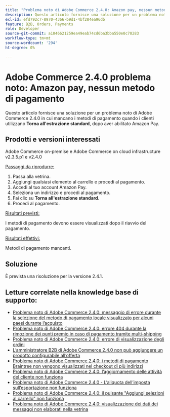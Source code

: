 ```yaml
---
title: "Problema noto di Adobe Commerce 2.4.0: Amazon pay, nessun metodo di pagamento"
description: Questo articolo fornisce una soluzione per un problema noto di Adobe Commerce 2.4.0 in cui mancano i metodi di pagamento quando i clienti utilizzano **Return to standard checkout**, dopo aver abilitato Amazon pay.
exl-id: efd792c7-8970-4366-b9d1-4bf284ea96db
feature: B2B, Orders, Payments
role: Developer
source-git-commit: a1046621259ea49eab74cd6ba3bba550e0c70283
workflow-type: tm+mt
source-wordcount: '294'
ht-degree: 0%

---
```


# Adobe Commerce 2.4.0 problema noto: Amazon pay, nessun metodo di pagamento

Questo articolo fornisce una soluzione per un problema noto di Adobe Commerce 2.4.0 in cui mancano i metodi di pagamento quando i clienti utilizzano **Torna all&#39;estrazione standard**, dopo aver abilitato Amazon Pay.

## Prodotti e versioni interessati

Adobe Commerce on-premise e Adobe Commerce on cloud infrastructure v2.3.5.p1 e v2.4.0

<u>Passaggi da riprodurre:</u>

1. Passa alla vetrina.
1. Aggiungi qualsiasi elemento al carrello e procedi al pagamento.
1. Accedi al tuo account Amazon Pay.
1. Seleziona un indirizzo e procedi al pagamento.
1. Fai clic su **Torna all&#39;estrazione standard**.
1. Procedi al pagamento.

<u>Risultati previsti:</u>

I metodi di pagamento devono essere visualizzati dopo il riavvio del pagamento.

<u>Risultati effettivi:</u>

Metodi di pagamento mancanti.

## Soluzione

È prevista una risoluzione per la versione 2.4.1.

## Letture correlate nella knowledge base di supporto:

* [Problema noto di Adobe Commerce 2.4.0: messaggio di errore durante la selezione del metodo di pagamento locale visualizzato per alcuni paesi durante l’acquisto](/help/troubleshooting/payments/magento-2-4-0-checkout-error-selecting-local-payments.md)
* [Problema noto di Adobe Commerce 2.4.0: errore 404 durante la rimozione dei punti premio in caso di pagamento tramite multi-shipping](/help/troubleshooting/storefront/magento-2-4-0-404-error-removing-rewards-points-on-multi-shipping-checkout.md)
* [Problema noto di Adobe Commerce 2.4.0: errore di visualizzazione degli ordini](/help/troubleshooting/storefront/magento-2-4-0-known-issue-orders-display-error.md)
* [L’amministratore B2B di Adobe Commerce 2.4.0 non può aggiungere un prodotto configurabile all’offerta](/help/troubleshooting/miscellaneous/magento-2-4-0-b2b-admin-can-t-add-configurable-product-to-quote.md)
* [Problema noto di Adobe Commerce 2.4.0: i metodi di pagamento Braintree non vengono visualizzati nel checkout di più indirizzi](/help/troubleshooting/payments/magento-2-4-0-braintree-not-in-multiple-addresses-checkout.md)
* [Problema noto di Adobe Commerce 2.4.0: l’aggiornamento delle attività del cliente non funziona](/help/troubleshooting/miscellaneous/magento-2-4-0-refresh-on-customer-activities-does-not-work.md)
* [Problema noto di Adobe Commerce 2.4.0 - L’aliquota dell’imposta sull’esportazione non funziona](/help/troubleshooting/miscellaneous/magento-2-4-0-known-issue-export-tax-rates-does-not-work.md)
* [Problema noto di Adobe Commerce 2.4.0: il pulsante &quot;Aggiungi selezioni al carrello&quot; non funziona](/help/troubleshooting/miscellaneous/magento-2-4-0-add-selections-to-my-cart-does-not-work.md)
* [Problema noto di Adobe Commerce 2.4.0: visualizzazione dei dati dei messaggi non elaborati nella vetrina](/help/troubleshooting/storefront/magento-2-4-0-issue-storefront-raw-message-data-display.md)
